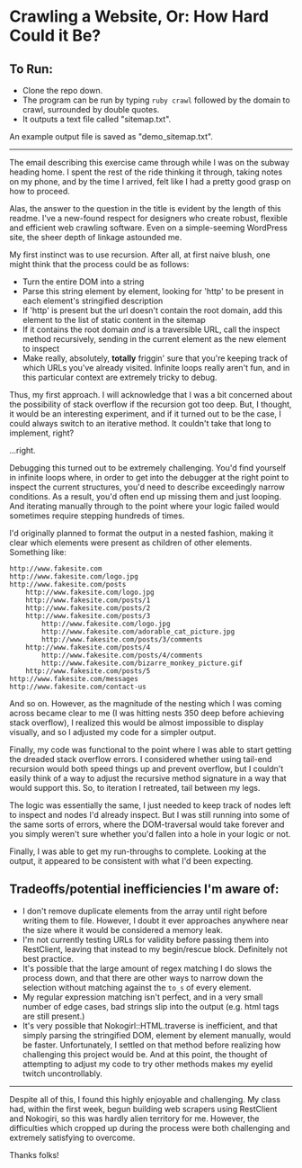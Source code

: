 # Crawling a Website, Or: How Hard Could it Be?

## To Run:

* Clone the repo down.
* The program can be run by typing `ruby crawl` followed by the domain to crawl, surrounded by double quotes.
* It outputs a text file called "sitemap.txt".

An example output file is saved as "demo_sitemap.txt".

---

The email describing this exercise came through while I was on the subway heading home. I spent the rest of the ride thinking it through, taking notes on my phone, and by the time I arrived, felt like I had a pretty good grasp on how to proceed.

Alas, the answer to the question in the title is evident by the length of this readme. I've a new-found respect for designers who create robust, flexible and efficient web crawling software. Even on a simple-seeming WordPress site, the sheer depth of linkage astounded me.

My first instinct was to use recursion. After all, at first naive blush, one might think that the process could be as follows:
 * Turn the entire DOM into a string
 * Parse this string element by element, looking for 'http' to be present in each element's stringified description
 * If 'http' is present but the url doesn't contain the root domain, add this element to the list of static content in the sitemap
 * If it contains the root domain _and_ is a traversible URL, call the inspect method recursively, sending in the current element as the new element to inspect
 * Make really, absolutely, **totally** friggin' sure that you're keeping track of which URLs you've already visited. Infinite loops really aren't fun, and in this particular context are extremely tricky to debug.

Thus, my first approach. I will acknowledge that I was a bit concerned about the possibility of stack overflow if the recursion got too deep. But, I thought, it would be an interesting experiment, and if it turned out to be the case, I could always switch to an iterative method. It couldn't take that long to implement, right?

...right.

Debugging this turned out to be extremely challenging. You'd find yourself in infinite loops where, in order to get into the debugger at the right point to inspect the current structures, you'd need to describe exceedingly narrow conditions. As a result, you'd often end up missing them and just looping. And iterating manually through to the point where your logic failed would sometimes require stepping hundreds of times.

I'd originally planned to format the output in a nested fashion, making it clear which elements were present as children of other elements. Something like:


    http://www.fakesite.com
    http://www.fakesite.com/logo.jpg
    http://www.fakesite.com/posts
        http://www.fakesite.com/logo.jpg
        http://www.fakesite.com/posts/1
        http://www.fakesite.com/posts/2
        http://www.fakesite.com/posts/3
            http://www.fakesite.com/logo.jpg
            http://www.fakesite.com/adorable_cat_picture.jpg
            http://www.fakesite.com/posts/3/comments
        http://www.fakesite.com/posts/4
            http://www.fakesite.com/posts/4/comments
            http://www.fakesite.com/bizarre_monkey_picture.gif
        http://www.fakesite.com/posts/5
    http://www.fakesite.com/messages
    http://www.fakesite.com/contact-us


And so on. However, as the magnitude of the nesting which I was coming across became clear to me (I was hitting nests 350 deep before achieving stack overflow), I realized this would be almost impossible to display visually, and so I adjusted my code for a simpler output.

Finally, my code was functional to the point where I was able to start getting the dreaded stack overflow errors. I considered whether using tail-end recursion would both speed things up and prevent overflow, but I couldn't easily think of a way to adjust the recursive method signature in a way that would support this. So, to iteration I retreated, tail between my legs.

The logic was essentially the same, I just needed to keep track of nodes left to inspect and nodes I'd already inspect. But I was still running into some of the same sorts of errors, where the DOM-traversal would take forever and you simply weren't sure whether you'd fallen into a hole in your logic or not.

Finally, I was able to get my run-throughs to complete. Looking at the output, it appeared to be consistent with what I'd been expecting.

## Tradeoffs/potential inefficiencies I'm aware of:
 * I don't remove duplicate elements from the array until right before writing them to file. However, I doubt it ever approaches anywhere near the size where it would be considered a memory leak.
 * I'm not currently testing URLs for validity before passing them into RestClient, leaving that instead to my begin/rescue block. Definitely not best practice.
 * It's possible that the large amount of regex matching I do slows the process down, and that there are other ways to narrow down the selection without matching against the `to_s` of every element.
 * My regular expression matching isn't perfect, and in a very small number of edge cases, bad strings slip into the output (e.g. html tags are still present.)
 * It's very possible that Nokogirl::HTML.traverse is inefficient, and that simply parsing the stringified DOM, element by element manually, would be faster. Unfortunately, I settled on that method before realizing how challenging this project would be. And at this point, the thought of attempting to adjust my code to try other methods makes my eyelid twitch uncontrollably.

---

Despite all of this, I found this highly enjoyable and challenging. My class had, within the first week, begun building web scrapers using RestClient and Nokogiri, so this was hardly alien territory for me. However, the difficulties which cropped up during the process were both challenging and extremely satisfying to overcome.

Thanks folks!
